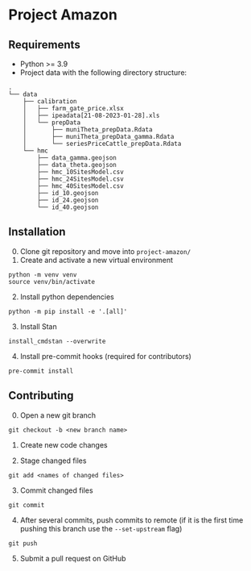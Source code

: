 # Project Amazon

## Requirements
- Python >= 3.9
- Project data with the following directory structure:

```
.
└── data
    ├── calibration
    │   ├── farm_gate_price.xlsx
    │   ├── ipeadata[21-08-2023-01-28].xls
    │   └── prepData
    │       ├── muniTheta_prepData.Rdata
    │       ├── muniTheta_prepData_gamma.Rdata
    │       └── seriesPriceCattle_prepData.Rdata
    └── hmc
        ├── data_gamma.geojson
        ├── data_theta.geojson
        ├── hmc_10SitesModel.csv
        ├── hmc_24SitesModel.csv
        ├── hmc_40SitesModel.csv
        ├── id_10.geojson
        ├── id_24.geojson
        └── id_40.geojson
```


## Installation

0. Clone git repository and move into `project-amazon/`
1. Create and activate a new virtual environment
```
python -m venv venv
source venv/bin/activate
```
2. Install python dependencies
```
python -m pip install -e '.[all]'
```

3. Install Stan
```
install_cmdstan --overwrite
```

4. Install pre-commit hooks (required for contributors)
```
pre-commit install
```
## Contributing
0. Open a new git branch
```
git checkout -b <new branch name>
```
1. Create new code changes

2. Stage changed files
```
git add <names of changed files>
```

3. Commit changed files
```
git commit
```
4. After several commits, push commits to remote (if it is the first time pushing this branch use the `--set-upstream` flag)
```
git push
```

5. Submit a pull request on GitHub
